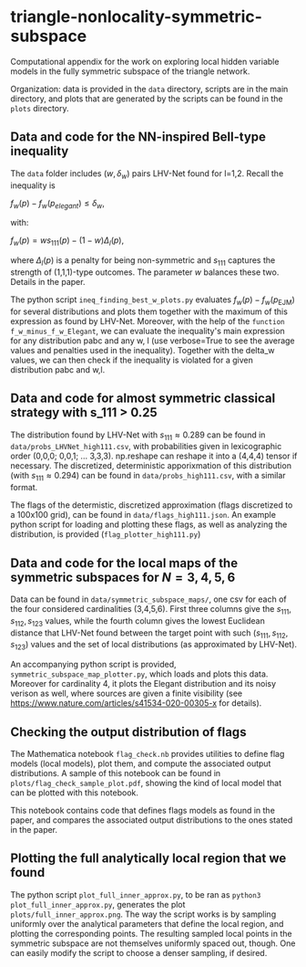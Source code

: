 # triangle-nonlocality-symmetric-subspace
Computational appendix for the work on exploring local hidden variable models in the fully symmetric subspace of the triangle network.

Organization: data is provided in the ```data``` directory, scripts are in the main directory, and plots that are generated by the scripts can be found in the ```plots``` directory.

## Data and code for the NN-inspired Bell-type inequality
The ```data``` folder includes $(w, \delta_w)$ pairs LHV-Net found for l=1,2. Recall the inequality is

$f_w(p) - f_w(p_{elegant}) \leq \delta_w$,

with:

$f_w(p) = w s_{111}(p) - (1-w) \Delta_l(p)$,

where $\Delta_l(p)$ is a penalty for being non-symmetric and $s_{111}$ captures the strength of (1,1,1)-type outcomes. The parameter $w$ balances these two. Details in the paper. 

The python script ```ineq_finding_best_w_plots.py``` evaluates $f_w(p) - f_w(p_{\text{EJM}})$ for several distributions and plots them together with the maximum of this expression as found by LHV-Net.
Moreover, with the help of the ```function f_w_minus_f_w_Elegant```, we can evaluate the inequality's main expression for any distribution pabc and any w, l (use verbose=True to see the average values and penalties used in the inequality). Together with the delta_w values, we can then check if the inequality is violated for a given distribution pabc and w,l.


## Data and code for almost symmetric classical strategy with s_111 > 0.25
The distribution found by LHV-Net with $s_{111} \approx 0.289$ can be found in ```data/probs_LHVNet_high111.csv```, with probabilities given in lexicographic order (0,0,0; 0,0,1; ... 3,3,3). np.reshape can reshape it into a (4,4,4) tensor if necessary. The discretized, deterministic apporixmation of this distribution (with $s_{111} \approx 0.294$) can be found in ```data/probs_high111.csv```, with a similar format.

The flags of the determistic, discretized approximation (flags discretized to a 100x100 grid), can be found in ```data/flags_high111.json```. An example python script for loading and plotting these flags, as well as analyzing the distribution, is provided (```flag_plotter_high111.py```)

## Data and code for the local maps of the symmetric subspaces for $N=3,4,5,6$
Data can be found in ```data/symmetric_subspace_maps/```, one csv for each of the four considered cardinalities (3,4,5,6). First three columns give the $s_{111}, s_{112}, s_{123}$ values, while the fourth column gives the lowest Euclidean distance that LHV-Net found between the target point with such $(s_{111}, s_{112}, s_{123})$ values and the set of local distributions (as approximated by LHV-Net).

An accompanying python script is provided, ```symmetric_subspace_map_plotter.py```, which loads and plots this data. Moreover for cardinality 4, it plots the Elegant distribution and its noisy verison as well, where sources are given a finite visibility (see https://www.nature.com/articles/s41534-020-00305-x for details).

## Checking the output distribution of flags
The Mathematica notebook ```flag_check.nb``` provides utilities to define flag models (local models), plot them, and compute the associated output distributions.
A sample of this notebook can be found in ```plots/flag_check_sample_plot.pdf```, showing the kind of local model that can be plotted with this notebook.

This notebook contains code that defines flags models as found in the paper, and compares the associated output distributions to the ones stated in the paper.

## Plotting the full analytically local region that we found
The python script ```plot_full_inner_approx.py```, to be ran as ```python3 plot_full_inner_approx.py```, generates the plot ```plots/full_inner_approx.png```.
The way the script works is by sampling uniformly over the analytical parameters that define the local region, and plotting the corresponding points.
The resulting sampled local points in the symmetric subspace are not themselves uniformly spaced out, though. 
One can easily modify the script to choose a denser sampling, if desired.

